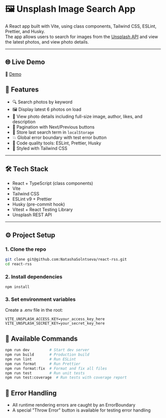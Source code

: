 # 🖼️ Unsplash Image Search App

A React app built with Vite, using class components, Tailwind CSS, ESLint, Prettier, and Husky.  
The app allows users to search for images from the [Unsplash API](https://unsplash.com/documentation) and view the latest photos, and view photo details.

---

## 🌐 Live Demo

🔗 [Demo](https://heroic-raindrop-383d50.netlify.app/)

## 🚀 Features

- 🔍 Search photos by keyword
- 🖼️ Display latest 6 photos on load
- 💬 View photo details including full-size image, author, likes, and description
- 🔁 Pagination with Next/Previous buttons
- 💾 Store last search term in `localStorage`
- 💥 Global error boundary with test error button
- 🧹 Code quality tools: ESLint, Prettier, Husky
- 💅 Styled with Tailwind CSS

---

## 🛠️ Tech Stack

- React + TypeScript (class components)
- Vite
- Tailwind CSS
- ESLint v9 + Prettier
- Husky (pre-commit hook)
- Vitest + React Testing Library
- Unsplash REST API

---

## ⚙️ Project Setup

### 1. Clone the repo

```bash
git clone git@github.com:NatashaSolntseva/react-rss.git
cd react-rss
```

### 2. Install dependencies

```
npm install
```

### 3. Set environment variables

Create a .env file in the root:

```
VITE_UNSPLASH_ACCESS_KEY=your_access_key_here
VITE_UNSPLASH_SECRET_KEY=your_secret_key_here
```

## 🧪 Available Commands

```bash
npm run dev         # Start dev server
npm run build       # Production build
npm run lint        # Run ESLint
npm run format      # Run Prettier
npm run format:fix  # Format and fix all files
npm run test        # Run unit tests
npm run test:coverage  # Run tests with coverage report
```

## 🧯 Error Handling

- All runtime rendering errors are caught by an ErrorBoundary
- A special "Throw Error" button is available for testing error handling
